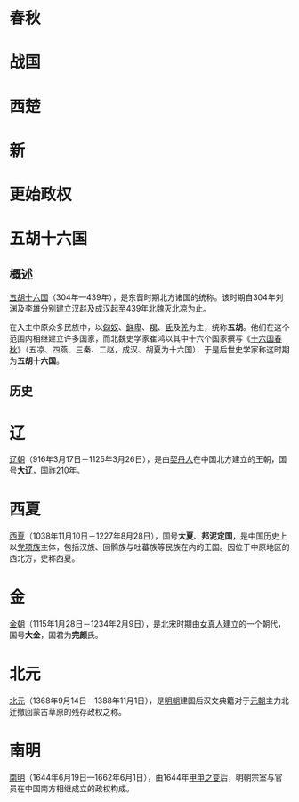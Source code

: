 # 春秋

# 战国

# 西楚

# 新

# 更始政权

# 五胡十六国

## 概述

[五胡十六国](https://zh.wikipedia.org/wiki/五胡十六国)（304年—439年），是东晋时期北方诸国的统称。该时期自304年刘渊及李雄分别建立汉赵及成汉起至439年北魏灭北凉为止。

在入主中原众多民族中，以[匈奴](https://zh.wikipedia.org/wiki/匈奴)、[鲜卑](https://zh.wikipedia.org/wiki/鲜卑)、[羯](https://zh.wikipedia.org/wiki/羯)、[氐](https://zh.wikipedia.org/wiki/氐)及[羌](https://zh.wikipedia.org/wiki/古羌人)为主，统称**五胡**。他们在这个范围内相继建立许多国家，而北魏史学家崔鸿以其中十六个国家撰写《[十六国春秋](https://zh.wikipedia.org/wiki/十六国春秋)》（五凉、四燕、三秦、二赵，成汉、胡夏为十六国），于是后世史学家称这时期为**五胡十六国**。

## 历史

# 辽

[辽朝](https://zh.wikipedia.org/wiki/辽朝)（916年3月17日－1125年3月26日），是由[契丹人](https://zh.wikipedia.org/wiki/契丹人)在中国北方建立的王朝，国号**大辽**，国祚210年。

# 西夏

[西夏](https://zh.wikipedia.org/wiki/西夏)（1038年11月10日－1227年8月28日），国号**大夏**、**邦泥定国**，是中国历史上以[党项族](https://zh.wikipedia.org/wiki/党項)主体，包括汉族、回鹘族与吐蕃族等民族在内的王国。因位于中原地区的西北方，史称西夏。

# 金

[金朝](https://zh.wikipedia.org/wiki/金朝)（1115年1月28日－1234年2月9日），是北宋时期由[女真人](https://zh.wikipedia.org/wiki/女真人)建立的一个朝代，国号**大金**，国君为**完颜**氏。

# 北元

[北元](https://zh.wikipedia.org/wiki/北元)（1368年9月14日－1388年11月1日），是[明朝](https://zh.wikipedia.org/wiki/明朝)建国后汉文典籍对于[元朝](https://zh.wikipedia.org/wiki/元朝)主力北迁撤回蒙古草原的残存政权之称。

# 南明

[南明](https://zh.wikipedia.org/wiki/南明)（1644年6月19日—1662年6月1日），由1644年[甲申之变](https://zh.wikipedia.org/wiki/甲申之變)后，明朝宗室与官员在中国南方相继成立的政权构成。

# 
